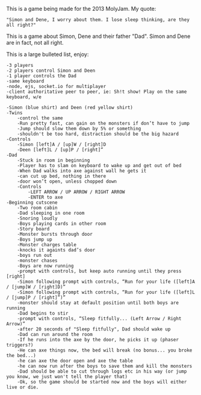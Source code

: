 This is a game being made for the 2013 MolyJam. My quote:

    "Simon and Dene, I worry about them. I lose sleep thinking, are they all right?"

This is a game about Simon, Dene and their father "Dad". Simon and Dene are in fact, not all right.

This is a large bulleted list, enjoy:
    
    -3 players
    -2 players control Simon and Deen
    -1 player controls the Dad
    -same keyboard
    -node, ejs, socket.io for multiplayer
    -client authoritative peer to peer, ie: Sh!t show! Play on the same keyboard, w/e
    
    -Simon (blue shirt) and Deen (red yellow shirt)
    -Twins
        -control the same
        -Run pretty fast, can gain on the monsters if don’t have to jump
        -Jump should slow them down by 5% or something
        -shouldn't be too hard, distraction should be the big hazard
    -Controls
        -Simon [left]A / [up]W / [right]D
        -Deen [left]L / [up]P / [right]”
    -Dad
        -Stuck in room in beginning
        -Player has to slam on keyboard to wake up and get out of bed
        -When Dad walks into axe against wall he gets it
        -can cut up bed, nothing in there
        -door won’t open, unless chopped down
        -Controls
            -LEFT ARROW / UP ARROW / RIGHT ARROW
            -ENTER to axe
    -Beginning cutscene
        -Two room cabin
        -Dad sleeping in one room
        -Snoring loudly
        -Boys playing cards in other room
        -Story board
        -Monster bursts through door
        -Boys jump up
        -Monster charges table
        -knocks it againts dad’s door
        -boys run out
        -monster chases
        -Boys are now running
        -prompt with controls, but keep auto running until they press [right]
        -Simon following prompt with controls, “Run for your life ([left]A / [jump]W / [right]D)”
        -Simon following prompt with controls, “Run for your life ([left]L / [jump]P / [right]”)”
        -monster should stay at default position until both boys are running
        -Dad begins to stir
        -prompt with controls, “Sleep fitfully... (Left Arrow / Right Arrow)”
        -after 20 seconds of "Sleep fitfully", Dad should wake up
        -Dad can run around the room
        -If he runs into the axe by the door, he picks it up (phaser triggers?)
        -He can axe things now, the bed will break (no bonus... you broke the bed...)
        -he can axe the door open and axe the table
        -he can now run after the boys to save them and kill the monsters
        -Dad should be able to cut through logs etc in his way (or jump you know, we just won't tell the player that)
        -Ok, so the game should be started now and the boys will either live or die.